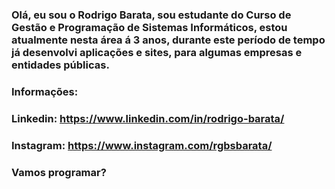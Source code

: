 ### Olá, eu sou o Rodrigo Barata, sou estudante do Curso de Gestão e Programação de Sistemas Informáticos, estou atualmente nesta área á 3 anos, durante este período de tempo já desenvolvi aplicações e sites, para algumas empresas e entidades públicas.

### Informações:

### Linkedin: https://www.linkedin.com/in/rodrigo-barata/
### Instagram: https://www.instagram.com/rgbsbarata/

### Vamos programar?
